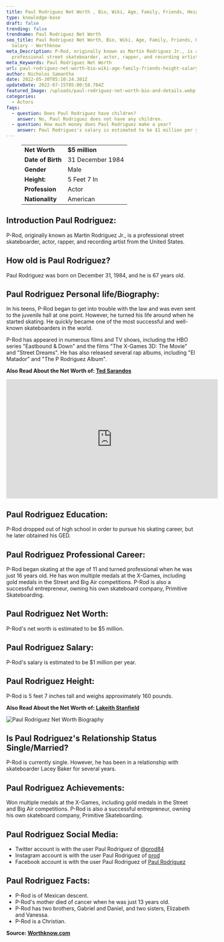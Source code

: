```yaml
---
title: Paul Rodriguez Net Worth , Bio, Wiki, Age, Family, Friends, Height & Salary
type: knowledge-base
draft: false
trending: false
trendname: Paul Rodriguez Net Worth
seo_title: Paul Rodriguez Net Worth, Bio, Wiki, Age, Family, Friends, Height &
  Salary - Worthknow
meta_Description: P-Rod, originally known as Martin Rodriguez Jr., is a
  professional street skateboarder, actor, rapper, and recording artist.
meta_Keywords: Paul Rodriguez Net Worth
url: paul-rodriguez-net-worth-bio-wiki-age-family-friends-height-salary
author: Nicholas Samantha
date: 2022-05-30T05:10:24.301Z
updateDate: 2022-07-15T05:00:58.784Z
featured_Image: /uploads/paul-rodriguez-net-worth-bio-and-details.webp
categories:
  - Actors
faqs:
  - question: Does Paul Rodriguez have children?
    answer: No, Paul Rodriguez does not have any children.
  - question: How much money does Paul Rodriguez make a year?
    answer: Paul Rodriguez's salary is estimated to be $1 million per year.
---
```

<figure class="wp-block-table is-style-stripes">
  <table>
    <tbody>
      <tr>
        <td>
          <strong>Net Worth</strong>
        </td>
        <td>
          <strong>$5 million</strong>
        </td>
      </tr>
      <tr>
        <td>
          <strong>Date of Birth</strong>
        </td>
        <td>31 December 1984</td>
      </tr>
      <tr>
        <td>
          <strong>Gender</strong>
        </td>
        <td>Male</td>
      </tr>
      <tr>
        <td>
          <strong>Height:</strong>
        </td>
        <td>5 Feet 7  In</td>
      </tr>
      <tr>
        <td>
          <strong>Profession</strong>
        </td>
        <td>Actor</td>
      </tr>
      <tr>
        <td>
          <strong>Nationality</strong>
        </td>
        <td>American</td>
      </tr>
    </tbody>
  </table>
</figure>

## **Introduction Paul Rodriguez:**

P-Rod, originally known as Martin Rodriguez Jr., is a professional street skateboarder, actor, rapper, and recording artist from the United States.

## **How old is Paul Rodriguez?**

Paul Rodriguez was born on December 31, 1984, and he is 67 years old.

## **Paul Rodriguez Personal life/Biography:**

In his teens, P-Rod began to get into trouble with the law and was even sent to the juvenile hall at one point. However, he turned his life around when he started skating. He quickly became one of the most successful and well-known skateboarders in the world.

P-Rod has appeared in numerous films and TV shows, including the HBO series "Eastbound & Down" and the films "The X-Games 3D: The Movie" and "Street Dreams". He has also released several rap albums, including "El Matador" and "The P Rodriguez Album".

**Also Read About the Net Worth of: <a href="https://worthknow.com/ted-sarandos-net-worth-bio-wiki-age-family-friends-height-salary/" target="_blank" rel="noopener">Ted Sarandos</a>**

<iframe width="560" height="315" src="https://www.youtube.com/embed/PwGXZtc_A_4" title="YouTube video player" frameborder="0" allow="accelerometer; autoplay; clipboard-write; encrypted-media; gyroscope; picture-in-picture" allowfullscreen></iframe>

## **Paul Rodriguez Education:**

P-Rod dropped out of high school in order to pursue his skating career, but he later obtained his GED.

## **Paul Rodriguez Professional Career:**

P-Rod began skating at the age of 11 and turned professional when he was just 16 years old. He has won multiple medals at the X-Games, including gold medals in the Street and Big Air competitions. P-Rod is also a successful entrepreneur, owning his own skateboard company, Primitive Skateboarding.

## **Paul Rodriguez Net Worth:**

P-Rod's net worth is estimated to be $5 million.

## **Paul Rodriguez Salary:**

P-Rod's salary is estimated to be $1 million per year.

## **Paul Rodriguez Height:**

P-Rod is 5 feet 7 inches tall and weighs approximately 160 pounds.

**Also Read About the Net Worth of: <a href="https://worthknow.com/lakeith-stanfield-net-worth-bio-wiki-age-family-friends-height-salary/" target="_blank" rel="noopener">Lakeith Stanfield</a>**

![Paul Rodriguez Net Worth Biography](/uploads/paul-rodriguez-net-worth.webp)

## **Is Paul Rodriguez's Relationship Status Single/Married?**

P-Rod is currently single. However, he has been in a relationship with skateboarder Lacey Baker for several years.

## **Paul Rodriguez Achievements:**

Won multiple medals at the X-Games, including gold medals in the Street and Big Air competitions. 
P-Rod is also a successful entrepreneur, owning his own skateboard company, Primitive Skateboarding.

## **Paul Rodriguez Social Media:**

* Twitter account is with the user Paul Rodriguez of <a href="https://twitter.com/prod84" target="_blank" rel="nofollow" rel="noopener">@prod84</a>
* Instagram account is with the user Paul Rodriguez of <a href="https://www.instagram.com/prod/" target="_blank" rel="nofollow" rel="noopener">prod</a>
* Facebook account is with the user Paul Rodriguez of <a href="https://www.facebook.com/prod84" target="_blank" rel="nofollow" rel="noopener">Paul Rodriguez</a>

## Paul Rodriguez Facts:

* P-Rod is of Mexican descent.
* P-Rod's mother died of cancer when he was just 13 years old.
* P-Rod has two brothers, Gabriel and Daniel, and two sisters, Elizabeth and Vanessa.
* P-Rod is a Christian.

**Source: <a href="https://worthknow.com/" target="_blank" rel="noopener">Worthknow.com</a>**